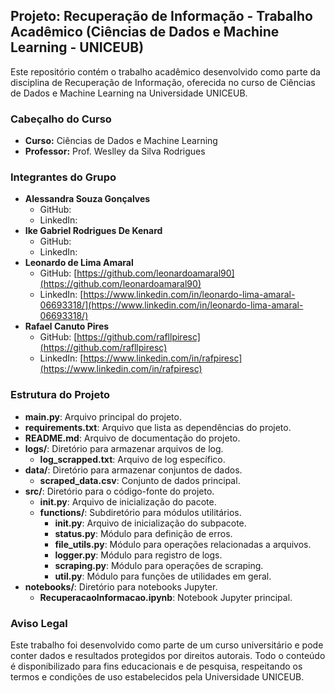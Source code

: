 ## Projeto: Recuperação de Informação - Trabalho Acadêmico (Ciências de Dados e Machine Learning - UNICEUB)

Este repositório contém o trabalho acadêmico desenvolvido como parte da disciplina de Recuperação de Informação, oferecida no curso de Ciências de Dados e Machine Learning na Universidade UNICEUB.

### Cabeçalho do Curso
- **Curso:** Ciências de Dados e Machine Learning
- **Professor:** Prof. Weslley da Silva Rodrigues

### Integrantes do Grupo
- **Alessandra Souza Gonçalves**
  - GitHub:
  - LinkedIn:
- **Ike Gabriel Rodrigues De Kenard**
  - GitHub:
  - LinkedIn:
- **Leonardo de Lima Amaral**
  - GitHub: [https://github.com/leonardoamaral90](https://github.com/leonardoamaral90)
  - LinkedIn: [https://www.linkedin.com/in/leonardo-lima-amaral-06693318/](https://www.linkedin.com/in/leonardo-lima-amaral-06693318/)
- **Rafael Canuto Pires**
  - GitHub: [https://github.com/rafllpiresc](https://github.com/rafllpiresc)
  - LinkedIn: [https://www.linkedin.com/in/rafpiresc](https://www.linkedin.com/in/rafpiresc)

### Estrutura do Projeto

- **main.py**: Arquivo principal do projeto.
- **requirements.txt**: Arquivo que lista as dependências do projeto.
- **README.md**: Arquivo de documentação do projeto.
- **logs/**: Diretório para armazenar arquivos de log.
  - **log_scrapped.txt**: Arquivo de log específico.
- **data/**: Diretório para armazenar conjuntos de dados.
  - **scraped_data.csv**: Conjunto de dados principal.
- **src/**: Diretório para o código-fonte do projeto.
  - **__init__.py**: Arquivo de inicialização do pacote.
  - **functions/**: Subdiretório para módulos utilitários.
    - **__init__.py**: Arquivo de inicialização do subpacote.
    - **status.py**: Módulo para definição de erros.
    - **file_utils.py**: Módulo para operações relacionadas a arquivos.
    - **logger.py**: Módulo para registro de logs.
    - **scraping.py**: Módulo para operações de scraping.
    - **util.py**: Módulo para funções de utilidades em geral.
- **notebooks/**: Diretório para notebooks Jupyter.
  - **RecuperacaoInformacao.ipynb**: Notebook Jupyter principal.

### Aviso Legal
Este trabalho foi desenvolvido como parte de um curso universitário e pode conter dados e resultados protegidos por direitos autorais. Todo o conteúdo é disponibilizado para fins educacionais e de pesquisa, respeitando os termos e condições de uso estabelecidos pela Universidade UNICEUB.
